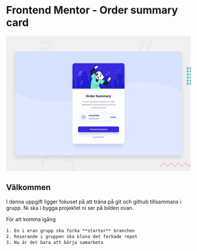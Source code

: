 # Frontend Mentor - Order summary card

![Design preview for the Order summary card coding challenge](./design/desktop-preview.jpg)

## Välkommen

I denna uppgift ligger fokuset på att träna på git och github tillsammans i grupp. Ni ska i bygga projektet ni ser på bilden ovan.

För att komma igång

    1. En i eran grupp ska forka **starter** branchen
    2. Reserande i gruppen ska klona det forkade repot
    3. Nu är det bara att börja samarbeta
